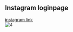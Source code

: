 
## Instagram loginpage <br>
 [instagram link](https://wondrous-stroopwafel-3ac9d0.netlify.app)<br>
![4](https://user-images.githubusercontent.com/110189253/205957536-28d790d0-0a15-427c-9ae7-69693d03c0ad.PNG)




